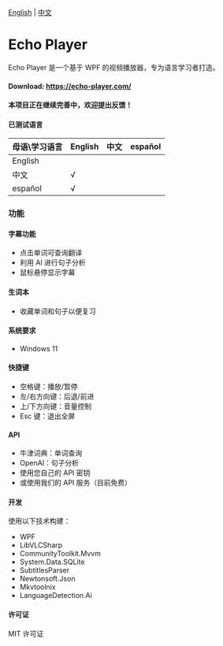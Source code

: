 [English](README.md) | [中文](README.zh.md) 

# Echo Player

Echo Player 是一个基于 WPF 的视频播放器，专为语言学习者打造。

#### Download: https://echo-player.com/

#### 本项目正在继续完善中，欢迎提出反馈！

#### 已测试语言
| 母语\学习语言  | English   | 中文 | español |
|:---------|------------|------------|------------|
| English   |        |            |             |    
| 中文  |   √   |            |             |    
| español   |   √   |            |             |  

### 功能
#### 字幕功能
- 点击单词可查询翻译
- 利用 AI 进行句子分析
- 鼠标悬停显示字幕

#### 生词本
- 收藏单词和句子以便复习

#### 系统要求
- Windows 11

#### 快捷键
- 空格键：播放/暂停
- 左/右方向键：后退/前进
- 上/下方向键：音量控制
- Esc 键：退出全屏

#### API
- 牛津词典：单词查询
- OpenAI：句子分析
- 使用您自己的 API 密钥
- 或使用我们的 API 服务（目前免费）

#### 开发
使用以下技术构建：
- WPF 
- LibVLCSharp
- CommunityToolkit.Mvvm
- System.Data.SQLite
- SubtitlesParser
- Newtonsoft.Json
- Mkvtoolnix
- LanguageDetection.Ai

#### 许可证
MIT 许可证